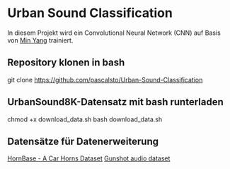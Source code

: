 # Urban Sound Classification

In diesem Projekt wird ein Convolutional Neural Network (CNN) auf Basis von [Min Yang](https://www.kaggle.com/code/mychen76/automatic-urban-sound-classification-with-cnn) trainiert. 

## Repository klonen in bash

git clone https://github.com/pascalsto/Urban-Sound-Classification

## UrbanSound8K-Datensatz mit bash runterladen

chmod +x download_data.sh
bash download_data.sh

## Datensätze für Datenerweiterung

[HornBase - A Car Horns Dataset](https://data.mendeley.com/datasets/y5stjsnp8s/2)
[Gunshot audio dataset](https://www.kaggle.com/datasets/emrahaydemr/gunshot-audio-dataset)